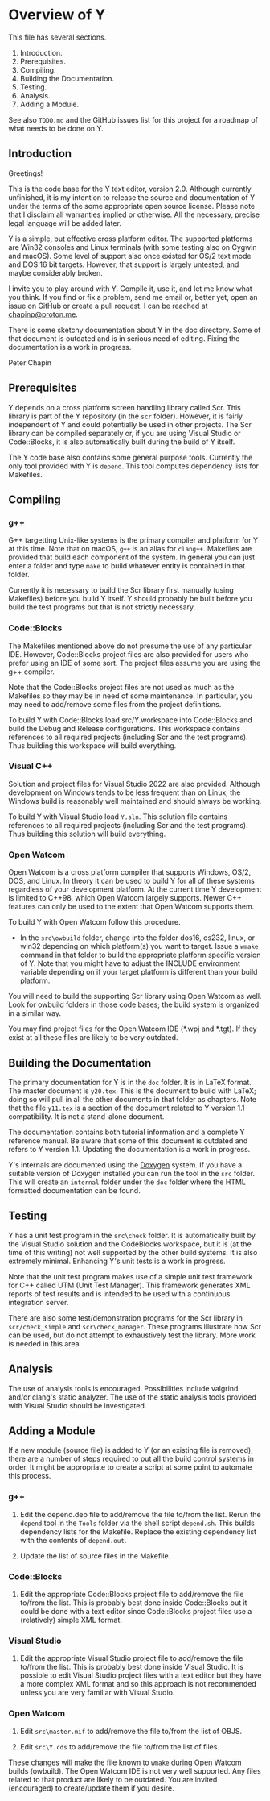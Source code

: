 
Overview of Y
=============

This file has several sections.

 1. Introduction.
 2. Prerequisites.
 3. Compiling.
 4. Building the Documentation.
 5. Testing.
 6. Analysis.
 7. Adding a Module.

See also `TODO.md` and the GitHub issues list for this project for a roadmap of what needs to be
done on Y.

Introduction
------------

Greetings!

This is the code base for the Y text editor, version 2.0. Although currently unfinished, it is
my intention to release the source and documentation of Y under the terms of the some
appropriate open source license. Please note that I disclaim all warranties implied or
otherwise. All the necessary, precise legal language will be added later.

Y is a simple, but effective cross platform editor. The supported platforms are Win32 consoles
and Linux terminals (with some testing also on Cygwin and macOS). Some level of support also
once existed for OS/2 text mode and DOS 16 bit targets. However, that support is largely
untested, and maybe considerably broken.

I invite you to play around with Y. Compile it, use it, and let me know what you think. If you
find or fix a problem, send me email or, better yet, open an issue on GitHub or create a pull
request. I can be reached at chapinp@proton.me.

There is some sketchy documentation about Y in the doc directory. Some of that document is
outdated and is in serious need of editing. Fixing the documentation is a work in progress.

Peter Chapin


Prerequisites
-------------

Y depends on a cross platform screen handling library called Scr. This library is part of the Y
repository (in the `scr` folder). However, it is fairly independent of Y and could potentially
be used in other projects. The Scr library can be compiled separately or, if you are using
Visual Studio or Code::Blocks, it is also automatically built during the build of Y itself.

The Y code base also contains some general purpose tools. Currently the only tool provided with
Y is `depend`. This tool computes dependency lists for Makefiles.


Compiling
---------

### g++

G++ targetting Unix-like systems is the primary compiler and platform for Y at this time. Note
that on macOS, `g++` is an alias for `clang++`. Makefiles are provided that build each component
of the system. In general you can just enter a folder and type `make` to build whatever entity
is contained in that folder.

Currently it is necessary to build the Scr library first manually (using Makefiles) before you
build Y itself. Y should probably be built before you build the test programs but that is not
strictly necessary.

### Code::Blocks

The Makefiles mentioned above do not presume the use of any particular IDE. However,
Code::Blocks project files are also provided for users who prefer using an IDE of some sort. The
project files assume you are using the g++ compiler.

Note that the Code::Blocks project files are not used as much as the Makefiles so they may be in
need of some maintenance. In particular, you may need to add/remove some files from the project
definitions.

To build Y with Code::Blocks load src/Y.workspace into Code::Blocks and build the Debug and
Release configurations. This workspace contains references to all required projects (including
Scr and the test programs). Thus building this workspace will build everything.

### Visual C++

Solution and project files for Visual Studio 2022 are also provided. Although development on
Windows tends to be less frequent than on Linux, the Windows build is reasonably well maintained
and should always be working.

To build Y with Visual Studio load `Y.sln`. This solution file contains references to all
required projects (including Scr and the test programs). Thus building this solution will build
everything.

### Open Watcom

Open Watcom is a cross platform compiler that supports Windows, OS/2, DOS, and Linux. In theory
it can be used to build Y for all of these systems regardless of your development platform. At
the current time Y development is limited to C++98, which Open Watcom largely supports. Newer
C++ features can only be used to the extent that Open Watcom supports them.

To build Y with Open Watcom follow this procedure.

+ In the `src\owbuild` folder, change into the folder dos16, os232, linux, or win32 depending on
  which platform(s) you want to target. Issue a `wmake` command in that folder to build the
  appropriate platform specific version of Y. Note that you might have to adjust the INCLUDE
  environment variable depending on if your target platform is different than your build
  platform.

You will need to build the supporting Scr library using Open Watcom as well. Look for owbuild
folders in those code bases; the build system is organized in a similar way.

You may find project files for the Open Watcom IDE (*.wpj and *.tgt). If they exist at all these
files are likely to be very outdated.

Building the Documentation
--------------------------

The primary documentation for Y is in the `doc` folder. It is in LaTeX format. The master
document is `y20.tex`. This is the document to build with LaTeX; doing so will pull in all the
other documents in that folder as chapters. Note that the file `y11.tex` is a section of the
document related to Y version 1.1 compatibility. It is not a stand-alone document.

The documentation contains both tutorial information and a complete Y reference manual. Be aware
that some of this document is outdated and refers to Y version 1.1. Updating the documentation
is a work in progress.

Y's internals are documented using the [Doxygen](http://www.doxygen.org/) system. If you have a
suitable version of Doxygen installed you can run the tool in the `src` folder. This will create
an `internal` folder under the `doc` folder where the HTML formatted documentation can be found.


Testing
-------

Y has a unit test program in the `src\check` folder. It is automatically built by the Visual
Studio solution and the CodeBlocks workspace, but it is (at the time of this writing) not well
supported by the other build systems. It is also extremely minimal. Enhancing Y's unit tests is
a work in progress.

Note that the unit test program makes use of a simple unit test framework for C++ called UTM
(Unit Test Manager). This framework generates XML reports of test results and is intended to be
used with a continuous integration server.

There are also some test/demonstration programs for the Scr library in `scr/check_simple` and
`scr\check_manager`. These programs illustrate how Scr can be used, but do not attempt to
exhaustively test the library. More work is needed in this area.


Analysis
--------

The use of analysis tools is encouraged. Possibilities include valgrind and/or clang's static
analyzer. The use of the static analysis tools provided with Visual Studio should be
investigated.


Adding a Module
---------------

If a new module (source file) is added to Y (or an existing file is removed), there are a number
of steps required to put all the build control systems in order. It might be appropriate to
create a script at some point to automate this process.

### g++

1. Edit the depend.dep file to add/remove the file to/from the list. Rerun the `depend` tool in
   the `Tools` folder via the shell script `depend.sh`. This builds dependency lists for the
   Makefile. Replace the existing dependency list with the contents of `depend.out`.

2. Update the list of source files in the Makefile.

### Code::Blocks

1. Edit the appropriate Code::Blocks project file to add/remove the file to/from the list. This
   is probably best done inside Code::Blocks but it could be done with a text editor since
   Code::Blocks project files use a (relatively) simple XML format.

### Visual Studio

1. Edit the appropriate Visual Studio project file to add/remove the file to/from the list. This
   is probably best done inside Visual Studio. It is possible to edit Visual Studio project
   files with a text editor but they have a more complex XML format and so this approach is not
   recommended unless you are very familiar with Visual Studio.

### Open Watcom

1. Edit `src\master.mif` to add/remove the file to/from the list of OBJS.

2. Edit `src\Y.cds` to add/remove the file to/from the list of files.

These changes will make the file known to `wmake` during Open Watcom builds (owbuild). The Open
Watcom IDE is not very well supported. Any files related to that product are likely to be
outdated. You are invited (encouraged) to create/update them if you desire.
